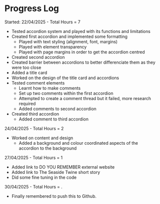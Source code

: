 # Progress Log

Started: 22/04/2025 - Total Hours = 7
- Tested accordion system and played with its functions and limitations
- Created first accordion and implemented some formatting
  - Played with text styling (alignment, font, margins)
  - Played with element transparency
  - Played with page margins in order to get the accordion centred
- Created second accordion
- Created barrier between accordions to better differenciate them as they were too close
- Added a title card
- Worked on the design of the title card and accordions
- Tested comment elements
  - Learnt how to make comments
  - Set up two comments within the first accordion
  - Attempted to create a comment thread but it failed, more research required
  - Added comments to second accordion
- Created third accordion
  - Added comment to third accordion

24/04/2025 - Total Hours = 2

- Worked on content and design
  - Added a background and colour coordinated aspects of the accordion to the background

27/04/2025 - Total Hours = 1

- Added link to DO YOU REMEMBER external website
- Added link to The Seaside Twine short story
- Did some fine tuning in the code

30/04/2025 - Total Hours = .

- Finally remembered to push this to Github.
